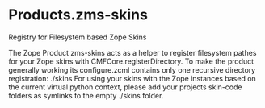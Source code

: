 # Products.zms-skins

Registry for Filesystem based Zope Skins

The Zope Product zms-skins acts as a helper to register filesystem pathes for
your Zope skins with CMFCore.registerDirectory. To make the product generally
working its configure.zcml contains only one recursive directory registration:
./skins
For using your skins with the Zope instances based on the current virtual python
context, please add your projects skin-code folders as symlinks to the empty
./skins folder.
